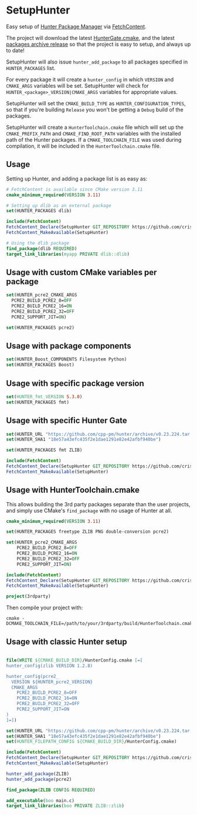 # SetupHunter
Easy setup of [Hunter Package Manager](https://github.com/cpp-pm/hunter) via [FetchContent](https://cmake.org/cmake/help/latest/module/FetchContent.html).

The project will download the latest [HunterGate.cmake](https://github.com/cpp-pm/gate), and the latest [packages archive release](https://github.com/cpp-pm/hunter/releases/) so that the project is easy to setup, and always up to date!

SetupHunter will also issue `hunter_add_package` to all packages specified in `HUNTER_PACKAGES` list.

For every package it will create a `hunter_config` in which `VERSION` and `CMAKE_ARGS` variables will be set. SetupHunter will check for `HUNTER_<package>_VERSION|CMAKE_ARGS`
variables for appropriate values.

SetupHunter will set the `CMAKE_BUILD_TYPE` as `HUNTER_CONFIGURATION_TYPES`, so that if you're building `Release` you won't be getting a `Debug` build of the packages.

SetupHunter will create a `HunterToolchain.cmake` file which will set up the `CMAKE_PREFIX_PATH` and `CMAKE_FIND_ROOT_PATH` variables with the installed path of the Hunter packages.
If a `CMAKE_TOOLCHAIN_FILE` was used during compilation, it will be included in the `HunterToolchain.cmake` file.

## Usage

Setting up Hunter, and adding a package list is as easy as:

```cmake
# FetchContent is available since CMake version 3.11
cmake_minimum_required(VERSION 3.11)

# Setting up dlib as an external package
set(HUNTER_PACKAGES dlib)

include(FetchContent)
FetchContent_Declare(SetupHunter GIT_REPOSITORY https://github.com/cristianadam/SetupHunter)
FetchContent_MakeAvailable(SetupHunter)

# Using the dlib package
find_package(dlib REQUIRED)
target_link_libraries(myapp PRIVATE dlib::dlib)
```

## Usage with custom CMake variables per package
```cmake
set(HUNTER_pcre2_CMAKE_ARGS
  PCRE2_BUILD_PCRE2_8=OFF
  PCRE2_BUILD_PCRE2_16=ON
  PCRE2_BUILD_PCRE2_32=OFF
  PCRE2_SUPPORT_JIT=ON)

set(HUNTER_PACKAGES pcre2)
```

## Usage with package components
```cmake
set(HUNTER_Boost_COMPONENTS Filesystem Python)
set(HUNTER_PACKAGES Boost)
```

## Usage with specific package version
```cmake
set(HUNTER_fmt_VERSION 5.3.0)
set(HUNTER_PACKAGES fmt)
```

## Usage with specific Hunter Gate
```cmake
set(HUNTER_URL "https://github.com/cpp-pm/hunter/archive/v0.23.224.tar.gz")
set(HUNTER_SHA1 "18e57a43efc435f2e1dae1291e82e42afbf940be")

set(HUNTER_PACKAGES fmt ZLIB)

include(FetchContent)
FetchContent_Declare(SetupHunter GIT_REPOSITORY https://github.com/cristianadam/SetupHunter)
FetchContent_MakeAvailable(SetupHunter)
```

## Usage with HunterToolchain.cmake

This allows building the 3rd party packages separate than the user projects, and simply use CMake's
`find_package` with no usage of Hunter at all.

```cmake
cmake_minimum_required(VERSION 3.11)

set(HUNTER_PACKAGES freetype ZLIB PNG double-conversion pcre2)

set(HUNTER_pcre2_CMAKE_ARGS
    PCRE2_BUILD_PCRE2_8=OFF
    PCRE2_BUILD_PCRE2_16=ON
    PCRE2_BUILD_PCRE2_32=OFF
    PCRE2_SUPPORT_JIT=ON)

include(FetchContent)
FetchContent_Declare(SetupHunter GIT_REPOSITORY https://github.com/cristianadam/SetupHunter)
FetchContent_MakeAvailable(SetupHunter)

project(3rdparty)
```

Then compile your project with:
```
cmake -DCMAKE_TOOLCHAIN_FILE=/path/to/your/3rdparty/build/HunterToolchain.cmake
```

## Usage with classic Hunter setup
```cmake

file(WRITE ${CMAKE_BUILD_DIR}/HunterConfig.cmake [=[
hunter_config(zlib VERSION 1.2.8)

hunter_config(pcre2_
  VERSION ${HUNTER_pcre2_VERSION}
  CMAKE_ARGS
    PCRE2_BUILD_PCRE2_8=OFF
    PCRE2_BUILD_PCRE2_16=ON
    PCRE2_BUILD_PCRE2_32=OFF
    PCRE2_SUPPORT_JIT=ON
)
]=])

set(HUNTER_URL "https://github.com/cpp-pm/hunter/archive/v0.23.224.tar.gz")
set(HUNTER_SHA1 "18e57a43efc435f2e1dae1291e82e42afbf940be")
set(HUNTER_FILEPATH_CONFIG ${CMAKE_BUILD_DIR}/HunterConfig.cmake)

include(FetchContent)
FetchContent_Declare(SetupHunter GIT_REPOSITORY https://github.com/cristianadam/SetupHunter)
FetchContent_MakeAvailable(SetupHunter)

hunter_add_package(ZLIB)
hunter_add_package(pcre2)

find_package(ZLIB CONFIG REQUIRED)

add_executable(boo main.c)
target_link_libraries(boo PRIVATE ZLIB::zlib)
```
